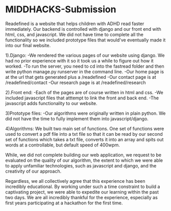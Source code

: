 # MIDDHACKS-Submission

Readefined is a website that helps children with ADHD read faster immediately. Our backend is controlled with django and our front end with html, css, and javascript. We did not have time to complete all the functionality so we included prototype files that would've eventually made it into our final website.

1).Django:
  -We rendered the various pages of our website using django. We had no prior experience with it so it took us a while to figure out how it worked. 
  -To run the server, you need to cd into the fastread folder and then write python manage.py runserver in the command line.
  -Our home page is at the url that gets generated plus a /readefined
  -Our contact page is at /readefined/contact
  -Our research page is at /readefined/research
  
 2).Front end:
  -Each of the pages are of course written in html and css.
  -We included javascript files that atttempt to link the front and back end. 
  -The javascript adds functionality to our website.
  
 3)Prototype files:
   -Our algorithms were originally written in plain python. We did not have the time to fully implement them into javascript/django.
   
  4)Algorithms:
  We built two main set of functions. One set of functions were used to convert a pdf file into a txt file so that it can be read by our second set of functions which takes a txt file, converts it into an array and spits out words at a controllable, but default speed of 400wpm.

While, we did not complete building our web application, we request to be evaluated on the quality of our algorithm, the extent to which we were able to apply unfamiliar technologies, such as javascript and django, and the creativity of our approach. 

Regardless, we all collectively agree that this experience has been incredibly educational. By working under such a time constraint to build a captivating project, we were able to expedite our learning within the past two days. We are all incredibly thankful for the experience, especially as first years participating at a hackathon for the first time. 
